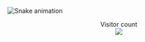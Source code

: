![Snake animation](https://github.com/sarveshwar22/sarveshwar22/blob/output/github-contribution-grid-snake.svg)
<p align="center"> 
  Visitor count<br>
  <img src="https://profile-counter.glitch.me/sarveshwar22/count.svg" />
</p>
